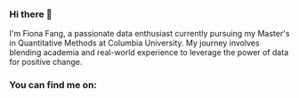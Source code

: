 ### Hi there 👋 

I'm Fiona Fang, a passionate data enthusiast currently pursuing my Master's in Quantitative Methods at Columbia University. My journey involves blending academia and real-world experience to leverage the power of data for positive change.

### You can find me on:
